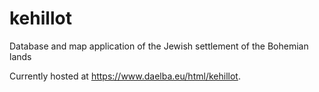 # kehillot
Database and map application of the Jewish settlement of the Bohemian lands

Currently hosted at https://www.daelba.eu/html/kehillot.
